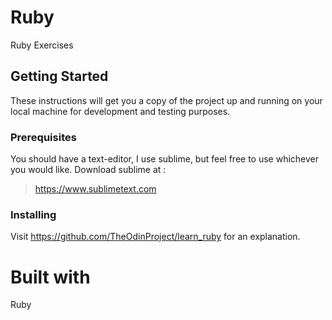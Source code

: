# **Ruby**

Ruby Exercises

## **Getting Started**

These instructions will get you a copy of the project up and running on your local machine for development and testing purposes.

### **Prerequisites**

You should have a text-editor, I use sublime, but feel free to use whichever you would like. Download sublime at :

>https://www.sublimetext.com

### **Installing**

Visit https://github.com/TheOdinProject/learn_ruby for an explanation.

# **Built with**

Ruby
